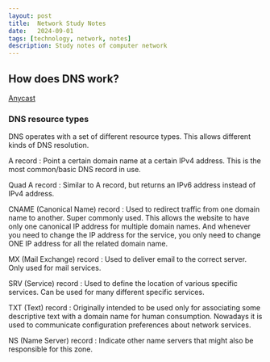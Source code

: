 ```yaml
---
layout: post
title:  Network Study Notes
date:   2024-09-01
tags: [technology, network, notes]
description: Study notes of computer network
---
```



## How does DNS work?

[Anycast][anycast]

[anycast]: https://en.wikipedia.org/wiki/Anycast


### DNS resource types

DNS operates with a set of different resource types. This allows different kinds of DNS resolution.

A record
: Point a certain domain name at a certain IPv4 address. This is the most common/basic DNS record in use.

Quad A record
: Similar to A record, but returns an IPv6 address instead of IPv4 address.

CNAME (Canonical Name) record
: Used to redirect traffic from one domain name to another. Super commonly used. This
  allows the website to have only one canonical IP address for multiple domain names. And whenever you
  need to change the IP address for the service, you only need to change ONE IP address for all the related
  domain name.

MX (Mail Exchange) record
: Used to deliver email to the correct server. Only used for mail services.

SRV (Service) record
: Used to define the location of various specific services. Can be used for many different specific services.

TXT (Text) record
: Originally intended to be used only for associating some descriptive
  text with a domain name for human consumption. Nowadays it is used to
  communicate configuration preferences about network services.

NS (Name Server) record
: Indicate other name servers that might also be responsible for this zone.